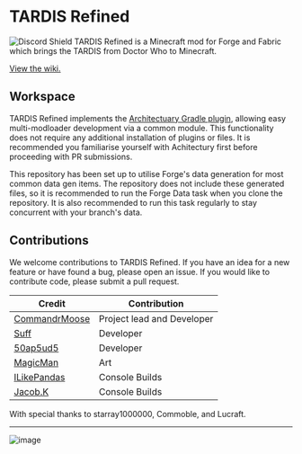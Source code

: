 # TARDIS Refined
<img src="https://discordapp.com/api/guilds/1054629302152478730/widget.png?style=shield" alt="Discord Shield"/>
 TARDIS Refined is a Minecraft mod for Forge and Fabric which brings the TARDIS from Doctor Who to Minecraft.
 
 <a href="https://github.com/CommandrMoose/TardisRefined/wiki">View the wiki.</a>

## Workspace
TARDIS Refined implements the <a href="https://github.com/architectury/architectury-plugin">Architectuary Gradle plugin</a>, allowing easy multi-modloader development via a common module. This functionality does not require any additional installation of plugins or files. It is recommended you familiarise yourself with Achitectury first before proceeding with PR submissions. 

This repository has been set up to utilise Forge's data generation for most common data gen items. The repository does not include these generated files, so it is recommended to run the Forge Data task when you clone the repository. It is also recommended to run this task regularly to stay concurrent with your branch's data.


## Contributions

We welcome contributions to TARDIS Refined. If you have an idea for a new feature or have found a bug, please open an issue. If you would like to contribute code, please submit a pull request.

<table>
   <thead>
      <tr>
         <th>Credit</th>
         <th>Contribution</th>
      </tr>
   </thead>
   <tbody>
<tr><td><a href="https://twitter.com/CommandrMoose">CommandrMoose</a></td>
         <td>Project lead and Developer</td> </tr>
      <tr>
         <td><a href="https://twitter.com/Suff1999">Suff</a></td>
         <td>Developer</td>
      </tr>
            <tr>
         <td><a href="https://twitter.com/50ap5ud5">50ap5ud5</a></td>
         <td>Developer</td>
      </tr>
<tr><td><a href="https://twitter.com/MagicMrmann">MagicMan</a></td>
         <td>Art</td> </tr>
<tr><td><a href="https://twitter.com/ILikePandas18">ILikePandas</a></td>
         <td>Console Builds</td> </tr>
         <tr><td><a href="https://twitter.com/JacobKauffman11">Jacob.K</a></td>
         <td>Console Builds</td> </tr>
   </tbody>
</table>

With special thanks to starray1000000, Commoble, and Lucraft.<br/><hr/>
![image](https://user-images.githubusercontent.com/34910888/209611682-abeaedc6-cf9a-465f-a693-9ba85f38cca6.png)


